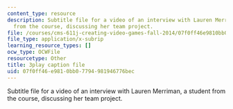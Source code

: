 ```yaml
---
content_type: resource
description: Subtitle file for a video of an interview with Lauren Merriman, a student
  from the course, discussing her team project.
file: /courses/cms-611j-creating-video-games-fall-2014/07f0ff46e9810bb07794981946776bec_Od21y3eAwUo.srt
file_type: application/x-subrip
learning_resource_types: []
ocw_type: OCWFile
resourcetype: Other
title: 3play caption file
uid: 07f0ff46-e981-0bb0-7794-981946776bec
---
```

Subtitle file for a video of an interview with Lauren Merriman, a student from the course, discussing her team project.
